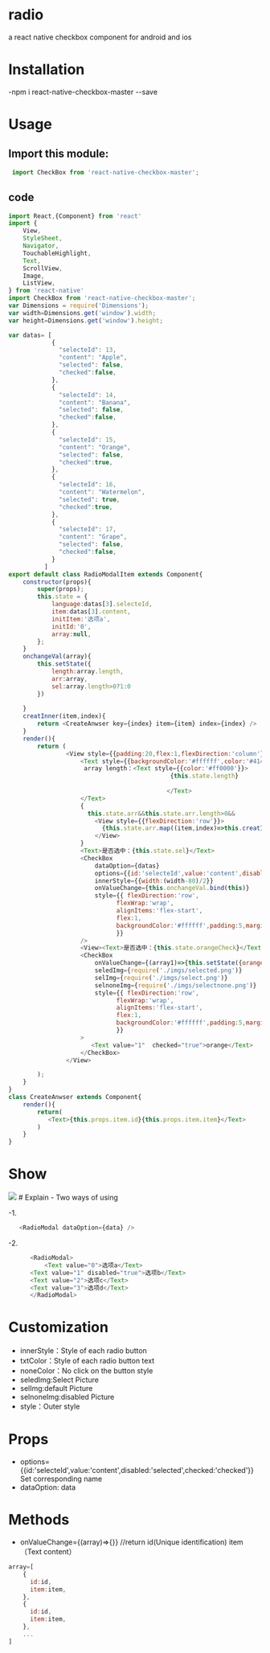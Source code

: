 # radio
a react native checkbox component for android and ios
# Installation
-npm i react-native-checkbox-master --save
# Usage
## Import this module:
```javascript
 import CheckBox from 'react-native-checkbox-master';
```

## code
```javascript
import React,{Component} from 'react'
import {
	View,
	StyleSheet,
	Navigator,
	TouchableHighlight,
	Text,
	ScrollView,
	Image,
	ListView,
} from 'react-native'
import CheckBox from 'react-native-checkbox-master';
var Dimensions = require('Dimensions');
var width=Dimensions.get('window').width;
var height=Dimensions.get('window').height;

var datas= [
            {
              "selecteId": 13,
              "content": "Apple",
              "selected": false,
			  "checked":false,
            },
            {
              "selecteId": 14,
              "content": "Banana",
              "selected": false,
			  "checked":false,
            },
            {
              "selecteId": 15,
              "content": "Orange",
              "selected": false,
			  "checked":true,
            },
            {
              "selecteId": 16,
              "content": "Watermelon",
              "selected": true,
			  "checked":true,
            },
            {
              "selecteId": 17,
              "content": "Grape",
              "selected": false,
			  "checked":false,
            }
          ]	  
export default class RadioModalItem extends Component{
	constructor(props){
		super(props);
		this.state = {
            language:datas[3].selecteId,
			item:datas[3].content,
			initItem:'选项a',
			initId:'0',
			array:null,
        };
	}
	onchangeVal(array){
	    this.setState({
			length:array.length,
			arr:array,
			sel:array.length>0?1:0
		})
	  
	}
	creatInner(item,index){
		return <CreateAnwser key={index} item={item} index={index} />
	}
	render(){
		return (
				<View style={{padding:20,flex:1,flexDirection:'column'}}>
				    <Text style={{backgroundColor:'#ffffff',color:'#414141',padding:5,}}>	 
                     array length：<Text style={{color:'#ff0000'}}>
											 {this.state.length}
											 
											</Text>
				    </Text>
					{
					  this.state.arr&&this.state.arr.length>0&&
					    <View style={{flexDirection:'row'}}>
						  {this.state.arr.map((item,index)=>this.creatInner(item,index))}
						</View>		
					}
					<Text>是否选中：{this.state.sel}</Text>
				    <CheckBox
					    dataOption={datas}
					    options={{id:'selecteId',value:'content',disabled:'selected',checked:'checked'}}
						innerStyle={{width:(width-80)/2}}
						onValueChange={this.onchangeVal.bind(this)}
						style={{ flexDirection:'row',
							  flexWrap:'wrap',
							  alignItems:'flex-start',
							  flex:1,
							  backgroundColor:'#ffffff',padding:5,marginTop:10
							  }} 
					/>
					<View><Text>是否选中：{this.state.orangeCheck}</Text></View>
					<CheckBox
						onValueChange={(array1)=>{this.setState({orangeCheck:array1.length>0?1:0})}}
						seledImg={require('./imgs/selected.png')}
						selImg={require('./imgs/select.png')}
						selnoneImg={require('./imgs/selectnone.png')}
						style={{ flexDirection:'row',
							  flexWrap:'wrap',
							  alignItems:'flex-start',
							  flex:1,
							  backgroundColor:'#ffffff',padding:5,marginTop:10
							  }} 
					>
					   <Text value="1"  checked="true">orange</Text>
					</CheckBox>
				</View>

		);
	}
}
class CreateAnwser extends Component{
	render(){
		return(
		   <Text>{this.props.item.id}{this.props.item.item}</Text>
		)
	}
}
```
# Show
<img src="https://github.com/antiantian/rn-checkbox/blob/master/show.png"/>
# Explain
- Two ways of using

  -1.
```javascript
   <RadioModal dataOption={data} />
 ```
  -2. 
```javascript
      <RadioModal>
          <Text value="0">选项a</Text>
	  <Text value="1" disabled="true">选项b</Text>
	  <Text value="2">选项c</Text>
	  <Text value="3">选项d</Text>
      </RadioModal>
```
# Customization
- innerStyle：Style of each radio button
- txtColor：Style of each radio button text
- noneColor：No click on the button style
- seledImg:Select Picture
- selImg:default Picture
- selnoneImg:disabled Picture
- style：Outer style
# Props 
- options={{id:'selecteId',value:'content',disabled:'selected',checked:'checked'}}  Set corresponding name
- dataOption: data

# Methods

- onValueChange={(array)=>{}}  //return id(Unique identification) item（Text content）
```javascript 
array=[
	{
	  id:id,
	  item:item,
	},
	{
	  id:id,
	  item:item,
	},
	...
]
```
